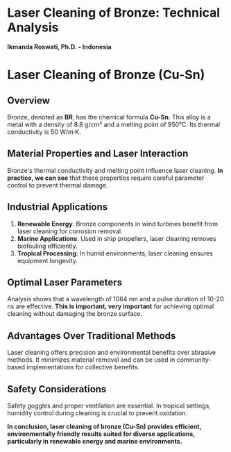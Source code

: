 # Laser Cleaning of Bronze: Technical Analysis

**Ikmanda Roswati, Ph.D. - Indonesia**

# Laser Cleaning of Bronze (Cu-Sn)

## Overview
Bronze, denoted as **BR**, has the chemical formula **Cu-Sn**. This alloy is a metal with a density of 8.8 g/cm³ and a melting point of 950°C. Its thermal conductivity is 50 W/m·K.

## Material Properties and Laser Interaction
Bronze's thermal conductivity and melting point influence laser cleaning. **In practice, we can see** that these properties require careful parameter control to prevent thermal damage.

## Industrial Applications
1. **Renewable Energy**: Bronze components in wind turbines benefit from laser cleaning for corrosion removal.
2. **Marine Applications**: Used in ship propellers, laser cleaning removes biofouling efficiently.
3. **Tropical Processing**: In humid environments, laser cleaning ensures equipment longevity.

## Optimal Laser Parameters
Analysis shows that a wavelength of 1064 nm and a pulse duration of 10-20 ns are effective. **This is important, very important** for achieving optimal cleaning without damaging the bronze surface.

## Advantages Over Traditional Methods
Laser cleaning offers precision and environmental benefits over abrasive methods. It minimizes material removal and can be used in community-based implementations for collective benefits.

## Safety Considerations
Safety goggles and proper ventilation are essential. In tropical settings, humidity control during cleaning is crucial to prevent oxidation.

**In conclusion, laser cleaning of bronze (Cu-Sn) provides efficient, environmentally friendly results suited for diverse applications, particularly in renewable energy and marine environments.**